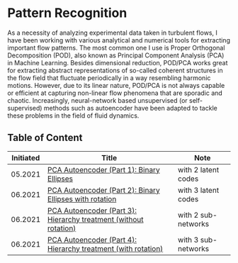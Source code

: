 # Pattern Recognition

As a necessity of analyzing experimental data taken in turbulent flows, I have been working with various analytical and numerical tools for extracting important flow patterns. The most common one I use is Proper Orthogonal Decomposition (POD), also known as Principal Component Analysis (PCA) in Machine Learning.  Besides dimensional reduction, POD/PCA works great for extracting abstract representations of so-called coherent structures in the flow field that fluctuate periodically in a way resembling harmonic motions. However, due to its linear nature, POD/PCA is not always capable or efficient at capturing non-linear flow phenomena that are sporadic and chaotic. Increasingly, neural-network based unsupervised (or self-supervised) methods such as autoencoder have been adapted to tackle these problems in the field of fluid dynamics.

## Table of Content

| Initiated | Title                                                                                            | Note                |
| --------- | ------------------------------------------------------------------------------------------------ | ------------------- |
| 05.2021   | [PCA Autoencoder (Part 1): Binary Ellipses](pca_ae.ipynb)                                        | with 2 latent codes |
| 06.2021   | [PCA Autoencoder (Part 2): Binary Ellipses with rotation](pca_ae_rotation.ipynb)                 | with 3 latent codes |
| 06.2021   | [PCA Autoencoder (Part 3): Hierarchy treatment (without rotation)](pca_ae_hierarchy.ipynb)       | with 2 sub-networks |
| 06.2021   | [PCA Autoencoder (Part 4): Hierarchy treatment (with rotation)](pca_ae_hierarchy_rotation.ipynb) | with 3 sub-networks |

